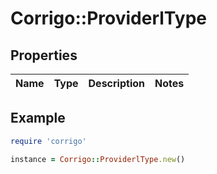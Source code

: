 # Corrigo::ProviderlType

## Properties

| Name | Type | Description | Notes |
| ---- | ---- | ----------- | ----- |

## Example

```ruby
require 'corrigo'

instance = Corrigo::ProviderlType.new()
```

